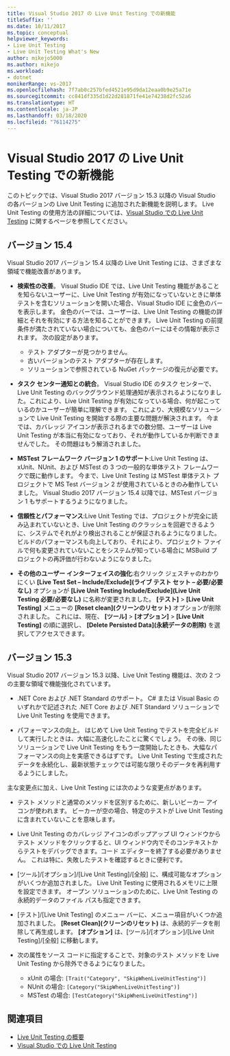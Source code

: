 ```yaml
---
title: Visual Studio 2017 の Live Unit Testing での新機能
titleSuffix: ''
ms.date: 10/11/2017
ms.topic: conceptual
helpviewer_keywords:
- Live Unit Testing
- Live Unit Testing What's New
author: mikejo5000
ms.author: mikejo
ms.workload:
- dotnet
monikerRange: vs-2017
ms.openlocfilehash: 7f7ab0c257bfed4521e95d9da12eaa0b9e25a71e
ms.sourcegitcommit: cc841df335d1d22d281871fe41e74238d2fc52a6
ms.translationtype: HT
ms.contentlocale: ja-JP
ms.lasthandoff: 03/18/2020
ms.locfileid: "76114275"
---
```

# <a name="whats-new-in-live-unit-testing-for-visual-studio-2017"></a>Visual Studio 2017 の Live Unit Testing での新機能

このトピックでは、Visual Studio 2017 バージョン 15.3 以降の Visual Studio の各バージョンの Live Unit Testing に追加された新機能を説明します。 Live Unit Testing の使用方法の詳細については、[Visual Studio での Live Unit Testing](live-unit-testing.md) に関するページを参照してください。

## <a name="version-154"></a>バージョン 15.4

Visual Studio 2017 バージョン 15.4 以降の Live Unit Testing には、さまざまな領域で機能改善があります。

- **検索性の改善**。 Visual Studio IDE では、Live Unit Testing 機能があることを知らないユーザーに、Live Unit Testing が有効になっていないときに単体テストを含むソリューションを開いた場合、Visual Studio IDE に金色のバーを表示します。 金色のバーでは、ユーザーは、Live Unit Testing の機能の詳細とそれを有効にする方法を知ることができます。 Live Unit Testing の前提条件が満たされていない場合についても、金色のバーにはその情報が表示されます。 次の設定があります。

  - テスト アダプターが見つかりません。
  - 古いバージョンのテスト アダプターが存在します。
  - ソリューションで参照されている NuGet パッケージの復元が必要です。

- **タスク センター通知との統合**。 Visual Studio IDE のタスク センターで、Live Unit Testing のバックグラウンド処理通知が表示されるようになりました。これにより、Live Unit Testing が有効になっている場合、何が起こっているのかユーザーが簡単に理解できます。 これにより、大規模なソリューションで Live Unit Testing を開始する際の主要な問題が解決されます。 今までは、カバレッジ アイコンが表示されるまでの数分間、ユーザーは Live Unit Testing が本当に有効になっており、それが動作しているか判断できませんでした。 その問題はもう解消されました。

- **MSTest フレームワーク バージョン 1 のサポート**:Live Unit Testing は、xUnit、NUnit、および MSTest の 3 つの一般的な単体テスト フレームワークで既に動作します。 今まで、Live Unit Testing は MSTest 単体テスト プロジェクトで MS Test バージョン 2 が使用されているときのみ動作していました。 Visual Studio 2017 バージョン 15.4 以降では、MSTest バージョン 1 もサポートするうようになりました。

- **信頼性とパフォーマンス**:Live Unit Testing では、プロジェクトが完全に読み込まれていないとき、Live Unit Testing のクラッシュを回避できるように、システムでそれがより検出されることが保証されるようになりました。 ビルドのパフォーマンスも向上しており、それにより、プロジェクト ファイルで何も変更されていないことをシステムが知っている場合に MSBuild プロジェクトの再評価が行わないようになりました。

- **その他のユーザー インターフェイスの強化**:右クリック ジェスチャのわかりにくい **[Live Test Set – Include/Exclude]\(ライブ テスト セット – 必要/必要なし\)** オプションが **[Live Unit Testing Include/Exclude]\(Live Unit Testing 必要/必要なし\)** に名称が変更されました。 **[テスト]**  >  **[Live Unit Testing]** メニューの **[Reset clean]\(クリーンのリセット\)** オプションが削除されました。 これには、現在、 **[ツール]**  >  **[オプション]**  >  **[Live Unit Testing]** の順に選択し、 **[Delete Persisted Data]\(永続データの削除\)** を選択してアクセスできます。

## <a name="version-153"></a>バージョン 15.3

Visual Studio 2017 バージョン 15.3 以降、Live Unit Testing 機能は、次の 2 つの主要な領域で機能強化されています。

- .NET Core および .NET Standard のサポート。 C# または Visual Basic のいずれかで記述された .NET Core および .NET Standard ソリューションで Live Unit Testing を使用できます。

- パフォーマンスの向上。 はじめて Live Unit Testing でテストを完全ビルドして実行したときは、大幅に高速化したことに驚くでしょう。 その後、同じソリューションで Live Unit Testing をもう一度開始したときも、大幅なパフォーマンスの向上を実感できるはずです。 Live Unit Testing で生成されたデータを永続化し、最新状態チェックでは可能な限りそのデータを再利用するようにしました。

主な変更点に加え、Live Unit Testing には次のような変更点があります。

- テスト メソッドと通常のメソッドを区別するために、新しいビーカー アイコンが使われます。 ビーカーが空の場合、特定のテストが Live Unit Testing に含まれていないことを意味します。

- Live Unit Testing のカバレッジ アイコンのポップアップ UI ウィンドウからテスト メソッドをクリックすると、UI ウィンドウ内でそのコンテキストからテストをデバッグできます。コード エディターを終了する必要がありません。 これは特に、失敗したテストを確認するときに便利です。

- [ツール]/[オプション]/[Live Unit Testing]/[全般] に、構成可能なオプションがいくつか追加されました。 Live Unit Testing に使用されるメモリに上限を設定できます。 オープン ソリューションのために、Live Unit Testing の永続的データのファイル パスも指定できます。

- [テスト]/[Live Unit Testing] のメニュー バーに、メニュー項目がいくつか追加されました。 **[Reset Clean]\(クリーンのリセット\)** は、永続的データを削除して再生成します。 **[オプション]** は、[ツール]/[オプション]/[Live Unit Testing]/[全般] に移動します。

- 次の属性をソース コードに指定することで、対象のテスト メソッドを Live Unit Testing から除外できるようになりました。

  - xUnit の場合: `[Trait("Category", "SkipWhenLiveUnitTesting")]`
  - NUnit の場合: `[Category("SkipWhenLiveUnitTesting")]`
  - MSTest の場合: `[TestCategory("SkipWhenLiveUnitTesting")]`

## <a name="see-also"></a>関連項目

- [Live Unit Testing の概要](live-unit-testing-intro.md)
- [Visual Studio での Live Unit Testing](live-unit-testing.md)
